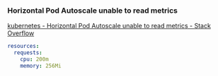 ###  Horizontal Pod Autoscale unable to read metrics


[kubernetes - Horizontal Pod Autoscale unable to read metrics - Stack Overflow](https://stackoverflow.com/questions/54248617/horizontal-pod-autoscale-unable-to-read-metrics "kubernetes - Horizontal Pod Autoscale unable to read metrics - Stack Overflow")


 

```yml
resources:
  requests:
    cpu: 200m
    memory: 256Mi
```
